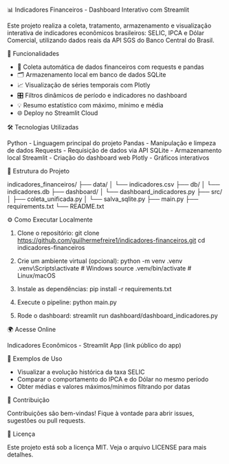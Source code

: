 
📊 Indicadores Financeiros - Dashboard Interativo com Streamlit

Este projeto realiza a coleta, tratamento, armazenamento e visualização interativa de indicadores econômicos brasileiros: SELIC, IPCA e Dólar Comercial, utilizando dados reais da API SGS do Banco Central do Brasil.

🚀 Funcionalidades

- 🔄 Coleta automática de dados financeiros com requests e pandas
- 🗂️ Armazenamento local em banco de dados SQLite
- 📈 Visualização de séries temporais com Plotly
- 🎛️ Filtros dinâmicos de período e indicadores no dashboard
- 💡 Resumo estatístico com máximo, mínimo e média
- 🌐 Deploy no Streamlit Cloud

🛠️ Tecnologias Utilizadas

Python     - Linguagem principal do projeto
Pandas     - Manipulação e limpeza de dados
Requests   - Requisição de dados via API
SQLite     - Armazenamento local
Streamlit  - Criação do dashboard web
Plotly     - Gráficos interativos

📁 Estrutura do Projeto

indicadores_financeiros/
├── data/
│   └── indicadores.csv
├── db/
│   └── indicadores.db
├── dashboard/
│   └── dashboard_indicadores.py
├── src/
│   ├── coleta_unificada.py
│   └── salva_sqlite.py
├── main.py
├── requirements.txt
└── README.txt

⚙️ Como Executar Localmente

1. Clone o repositório:
   git clone https://github.com/guilhermefreire1/indicadores-financeiros.git
   cd indicadores-financeiros

2. Crie um ambiente virtual (opcional):
   python -m venv .venv
   .venv\Scripts\activate  # Windows
   source .venv/bin/activate  # Linux/macOS

3. Instale as dependências:
   pip install -r requirements.txt

4. Execute o pipeline:
   python main.py

5. Rode o dashboard:
   streamlit run dashboard/dashboard_indicadores.py

🌍 Acesse Online

Indicadores Econômicos - Streamlit App (link público do app)

📌 Exemplos de Uso

- Visualizar a evolução histórica da taxa SELIC
- Comparar o comportamento do IPCA e do Dólar no mesmo período
- Obter médias e valores máximos/mínimos filtrando por datas

🤝 Contribuição

Contribuições são bem-vindas! Fique à vontade para abrir issues, sugestões ou pull requests.

📄 Licença

Este projeto está sob a licença MIT. Veja o arquivo LICENSE para mais detalhes.

